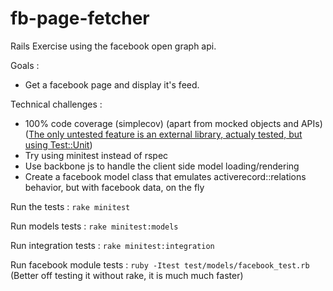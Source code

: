 fb-page-fetcher
===============

Rails Exercise using the facebook open graph api.

Goals : 
* Get a facebook page and display it's feed.

Technical challenges :
* 100% code coverage (simplecov) (apart from mocked objects and APIs)  ([The only untested feature is an external library, actualy tested, but using Test::Unit](http://i.imgur.com/wcoQZ.png))
* Try using minitest instead of rspec
* Use backbone js to handle the client side model loading/rendering
* Create a facebook model class that emulates activerecord::relations behavior, but with facebook data, on the fly

Run the tests : `rake minitest`

Run models tests : `rake minitest:models`

Run integration tests : `rake minitest:integration`

Run facebook module tests : `ruby -Itest test/models/facebook_test.rb` (Better off testing it without rake, it is much much faster)
